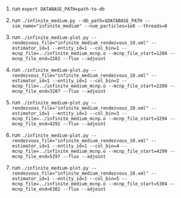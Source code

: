 1. run `export DATABASE_PATH=path-to-db`
2. run `./infinite_medium.py --db_path=$DATABASE_PATH --sim_name="infinite_medium" --num_particles=1e8 --threads=8`

3. run `./infinite_medium-plot.py --rendezvous_file="infinite_medium_rendezvous_10.xml" --estimator_id=1 --entity_id=1 --col_bin=1 --mcnp_file=../infinite_medium_mcnp.o --mcnp_file_start=1284 --mcnp_file_end=2282 --flux --adjoint`
4. run `./infinite_medium-plot.py --rendezvous_file="infinite_medium_rendezvous_10.xml" --estimator_id=1 --entity_id=1 --col_bin=2 --mcnp_file=../infinite_medium_mcnp.o --mcnp_file_start=2289 --mcnp_file_end=3287 --flux --adjoint`
5. run `./infinite_medium-plot.py --rendezvous_file="infinite_medium_rendezvous_10.xml" --estimator_id=1 --entity_id=1 --col_bin=3 --mcnp_file=../infinite_medium_mcnp.o --mcnp_file_start=3294 --mcnp_file_end=4292 --flux --adjoint`
6. run `./infinite_medium-plot.py --rendezvous_file="infinite_medium_rendezvous_10.xml" --estimator_id=1 --entity_id=1 --col_bin=4 --mcnp_file=../infinite_medium_mcnp.o --mcnp_file_start=4299 --mcnp_file_end=5297 --flux --adjoint`
7. run `./infinite_medium-plot.py --rendezvous_file="infinite_medium_rendezvous_10.xml" --estimator_id=1 --entity_id=1 --col_bin=5 --mcnp_file=../infinite_medium_mcnp.o --mcnp_file_start=5304 --mcnp_file_end=6302 --flux --adjoint`

